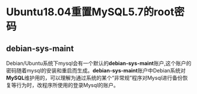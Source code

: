 # Ubuntu18.04重置MySQL5.7的root密码
## debian-sys-maint
Debian/Ubuntu系统下mysql会有一个默认的**debian-sys-maint**账户,这个账户的密码随着mysql的安装和重启而生成。**debian-sys-maint**账户中Debian系统对**MySQL**维护用的，可以理解为通过系统的某个“非常规”程序对Mysql进行备份恢复等行为时，改程序所使用的登录Mysql的账户。


<!--stackedit_data:
eyJoaXN0b3J5IjpbLTk0ODAxMDkzM119
-->
